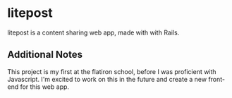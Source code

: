 # litepost

litepost is a content sharing web app, made with with Rails. 

## Additional Notes

This project is my first at the flatiron school, before I was proficient with Javascript. I'm excited to work on this in the future and create a new front-end for this web app.
